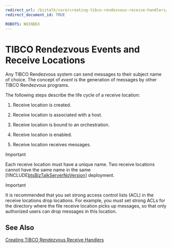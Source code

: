 ```yaml
---
redirect_url: /biztalk/core/creating-tibco-rendezvous-receive-handlers/
redirect_document_id: TRUE

ROBOTS: NOINDEX
--- 
```



# TIBCO Rendezvous Events and Receive Locations
Any TIBCO Rendezvous system can send messages to their subject name of choice. The concept of *event* is the generation of messages by other TIBCO Rendezvous programs.  
  
 The following steps describe the life cycle of a receive location:  
  
1.  Receive location is created.  
  
2.  Receive location is associated with a host.  
  
3.  Receive location is bound to an orchestration.  
  
4.  Receive location is enabled.  
  
5.  Receive location receives messages.  
  
> [!IMPORTANT]
>  Each receive location must have a unique name. Two receive locations cannot have the same name in the same [!INCLUDE[btsBizTalkServerNoVersion](../includes/btsbiztalkservernoversion-md.md)] deployment.  
  
> [!IMPORTANT]
>  It is recommended that you set strong access control lists (ACL) in the receive locations drop locations. For example, you must set strong ACLs for the directory where the file receive location picks up messages, so that only authorized users can drop messages in this location.  
  
## See Also  
 [Creating TIBCO Rendezvous Receive Handlers](../core/creating-tibco-rendezvous-receive-handlers.md)